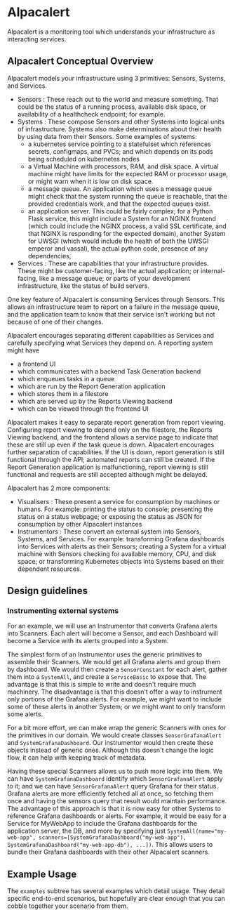 # Alpacalert

Alpacalert is a monitoring tool which understands your infrastructure as interacting services. 

## Alpacalert Conceptual Overview

Alpacalert models your infrastructure using 3 primitives: Sensors, Systems, and Services.

- Sensors : These reach out to the world and measure something. That could be the status of a running process, available disk space, or availability of a healthcheck endpoint; for example.
- Systems : These compose Sensors and other Systems into logical units of infrastructure. Systems also make determinations about their health by using data from their Sensors. Some examples of systems:
    - a kubernetes service pointing to a statefulset which references secrets, configmaps, and PVCs; and which depends on its pods being scheduled on kubernetes nodes
    - a Virtual Machine with processors, RAM, and disk space. A virtual machine might have limits for the expected RAM or processor usage, or might warn when it is low on disk space.
    - a message queue. An application which uses a message queue might check that the system running the queue is reachable, that the provided credentials work, and that the expected queues exist.
    - an application server. This could be fairly complex; for a Python Flask service, this might include a System for an NGINX frontend (which could include the NGINX process, a valid SSL certificate, and that NGINX is responding for the expected domain), another System for UWSGI (which would include the health of both the UWSGI emperor and vassal), the actual python code, presence of any dependencies, 
- Services : These are capabilities that your infrastructure provides. These might be customer-facing, like the actual application; or internal-facing, like a message queue; or parts of your development infrastructure, like the status of build servers.

One key feature of Alpacalert is consuming Services through Sensors. This allows an infrastructure team to report on a failure in the message queue, and the application team to know that their service isn't working but not because of one of their changes.

Alpacalert encourages separating different capabilities as Services and carefully specifying what Services they depend
on. A reporting system might have
- a frontend UI 
- which communicates with a backend Task Generation backend
- which enqueues tasks in a queue
- which are run by the Report Generation application
- which stores them in a filestore 
- which are served up by the Reports Viewing backend 
- which can be viewed through the frontend UI 

Alpacalert makes it easy to separate report generation from report viewing. Configuring report viewing to depend only on the filestore, the Reports Viewing backend, and the frontend allows a service page to indicate that these are still up even if the task queue is down. Alpacalert encourages further separation of capabilities. If the UI is down, report generation is still functional through the API; automated reports can still be created. If the Report Generation application is malfunctioning, report viewing is still functional and requests are still accepted although might be delayed.

Alpacalert has 2 more components:
- Visualisers : These present a service for consumption by machines or humans. For example: printing the status to console; presenting the status on a status webpage; or exposing the status as JSON for consumption by other Alpacalert instances
- Instrumentors : These convert an external system into Sensors, Systems, and Services. For example: transforming Grafana dashboards into Services with alerts as their Sensors; creating a System for a virtual machine with Sensors checking for available memory, CPU, and disk space; or transforming Kubernetes objects into Systems based on their dependent resources.

## Design guidelines

### Instrumenting external systems

For an example, we will use an Instrumentor that converts Grafana alerts into Scanners. Each alert will become a Sensor, and each Dashboard will become a Service with its alerts grouped into a System.

The simplest form of an Instrumentor uses the generic primitives to assemble their Scanners. We would get all Grafana alerts and group them by dashboard. We would then create a `SensorConstant` for each alert, gather them into a `SystemAll`, and create a `ServiceBasic` to expose that. The advantage is that this is simple to write and doesn't require much machinery. The disadvantage is that this doesn't offer a way to instrument only portions of the Grafana alerts. For example, we might want to include some of these alerts in another System; or we might want to only transform some alerts.

For a bit more effort, we can make wrap the generic Scanners with ones for the primitives in our domain. We would create classes `SensorGrafanaAlert` and `SystemGrafanaDashboard`.  Our instrumentor would then create these objects instead of generic ones. Although this doesn't change the logic flow, it can help with keeping track of metadata.

Having these special Scanners allows us to push more logic into them. We can have `SystemGrafanaDashboard` identify which `SensorGrafanaAlert` apply to it; and we can have `SensorGrafanaAlert` query Grafana for their status. Grafana alerts are more efficiently fetched all at once, so fetching them once and having the sensors query that result would maintain performance. The advantage of this approach is that it is now easy for other Systems to reference Grafana dashboards or alerts. For example, it would be easy for a Service for MyWebApp to include the Grafana dashboards for the application server, the DB, and more by specifying just `SystemAll(name="my-web-app", scanners=[SystemGrafanaDashboard("my-web-app"), SystemGrafanaDashboard("my-web-app-db"), ...])`. This allows users to bundle their Grafana dashboards with their other Alpacalert scanners.

## Example Usage

The `examples` subtree has several examples which detail usage. They detail specific end-to-end scenarios, but hopefully
are clear enough that you can cobble together your scenario from them.
